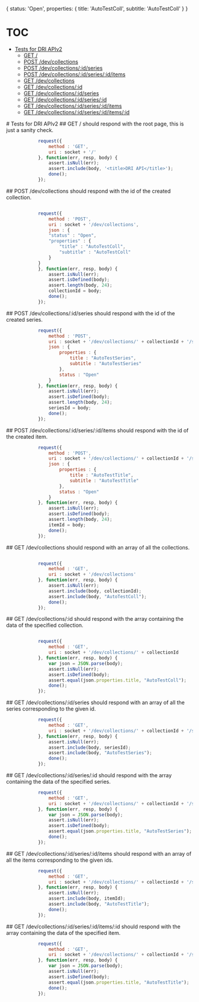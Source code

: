 { status: 'Open',
  properties: { title: 'AutoTestColl', subtitle: 'AutoTestColl' } }
# TOC
   - [Tests for DRI APIv2](#tests-for-dri-apiv2)
     - [GET /](#tests-for-dri-apiv2-get-)
     - [POST /dev/collections](#tests-for-dri-apiv2-post-devcollections)
     - [POST /dev/collections/:id/series](#tests-for-dri-apiv2-post-devcollectionsidseries)
     - [POST /dev/collections/:id/series/:id/items](#tests-for-dri-apiv2-post-devcollectionsidseriesiditems)
     - [GET /dev/collections](#tests-for-dri-apiv2-get-devcollections)
     - [GET /dev/collections/:id](#tests-for-dri-apiv2-get-devcollectionsid)
     - [GET /dev/collections/:id/series](#tests-for-dri-apiv2-get-devcollectionsidseries)
     - [GET /dev/collections/:id/series/:id](#tests-for-dri-apiv2-get-devcollectionsidseriesid)
     - [GET /dev/collections/:id/series/:id/items](#tests-for-dri-apiv2-get-devcollectionsidseriesiditems)
     - [GET /dev/collections/:id/series/:id/items/:id](#tests-for-dri-apiv2-get-devcollectionsidseriesiditemsid)
<a name="" />
 
<a name="tests-for-dri-apiv2" />
# Tests for DRI APIv2
<a name="tests-for-dri-apiv2-get-" />
## GET /
should respond with the root page, this is just a sanity check.

```js
			request({
				method : 'GET',
				uri : socket + '/'
			}, function(err, resp, body) {
				assert.isNull(err);
				assert.include(body, '<title>DRI API</title>');
				done();
			});
```

<a name="tests-for-dri-apiv2-post-devcollections" />
## POST /dev/collections
should respond with the id of the created collection.

```js

			request({
				method : 'POST',
				uri : socket + '/dev/collections',
				json : {
				"status" : "Open",
				"properties" : {
					"title" : "AutoTestColl",
					"subtitle" : "AutoTestColl"
				}
			}
			}, function(err, resp, body) {
				assert.isNull(err);
				assert.isDefined(body);
				assert.length(body, 24);
				collectionId = body;
				done();
			});
```

<a name="tests-for-dri-apiv2-post-devcollectionsidseries" />
## POST /dev/collections/:id/series
should respond with the id of the created series.

```js
			request({
				method : 'POST',
				uri : socket + '/dev/collections/' + collectionId + '/series',
				json : {
					properties : {
						title : "AutoTestSeries",
						subtitle : "AutoTestSeries"
					},
					status : "Open"
				}
			}, function(err, resp, body) {
				assert.isNull(err);
				assert.isDefined(body);
				assert.length(body, 24);
				seriesId = body;
				done();
			});
```

<a name="tests-for-dri-apiv2-post-devcollectionsidseriesiditems" />
## POST /dev/collections/:id/series/:id/items
should respond with the id of the created item.

```js
			request({
				method : 'POST',
				uri : socket + '/dev/collections/' + collectionId + '/series/' + seriesId + '/items',
				json : {
					properties : {
						title : "AutoTestTitle",
						subtitle : "AutoTestTitle"
					},
					status : "Open"
				}
			}, function(err, resp, body) {
				assert.isNull(err);
				assert.isDefined(body);
				assert.length(body, 24);
				itemId = body;
				done();
			});
```

<a name="tests-for-dri-apiv2-get-devcollections" />
## GET /dev/collections
should respond with an array of all the collections.

```js

			request({
				method : 'GET',
				uri : socket + '/dev/collections'
			}, function(err, resp, body) {
				assert.isNull(err);
				assert.include(body, collectionId);
				assert.include(body, "AutoTestColl");
				done();
			});
```

<a name="tests-for-dri-apiv2-get-devcollectionsid" />
## GET /dev/collections/:id
should respond with the array containing the data of the specified collection.

```js

			request({
				method : 'GET',
				uri : socket + '/dev/collections/' + collectionId
			}, function(err, resp, body) {
				var json = JSON.parse(body);
				assert.isNull(err);
				assert.isDefined(body);
				assert.equal(json.properties.title, "AutoTestColl");
				done();
			});
```

<a name="tests-for-dri-apiv2-get-devcollectionsidseries" />
## GET /dev/collections/:id/series
should respond with an array of all the series corresponding to the given id.

```js
			request({
				method : 'GET',
				uri : socket + '/dev/collections/' + collectionId + '/series'
			}, function(err, resp, body) {
				assert.isNull(err);
				assert.include(body, seriesId);
				assert.include(body, "AutoTestSeries");
				done();
			});
```

<a name="tests-for-dri-apiv2-get-devcollectionsidseriesid" />
## GET /dev/collections/:id/series/:id
should respond with the array containing the data of the specified series.

```js
			request({
				method : 'GET',
				uri : socket + '/dev/collections/' + collectionId + '/series/' + seriesId
			}, function(err, resp, body) {
				var json = JSON.parse(body);
				assert.isNull(err);
				assert.isDefined(body);
				assert.equal(json.properties.title, "AutoTestSeries");
				done();
			});
```

<a name="tests-for-dri-apiv2-get-devcollectionsidseriesiditems" />
## GET /dev/collections/:id/series/:id/items
should respond with an array of all the items corresponding to the given ids.

```js
			request({
				method : 'GET',
				uri : socket + '/dev/collections/' + collectionId + '/series/' + seriesId + '/items'
			}, function(err, resp, body) {
				assert.isNull(err);
				assert.include(body, itemId);
				assert.include(body, "AutoTestTitle");
				done();
			});
```

<a name="tests-for-dri-apiv2-get-devcollectionsidseriesiditemsid" />
## GET /dev/collections/:id/series/:id/items/:id
should respond with the array containing the data of the specified item.

```js
			request({
				method : 'GET',
				uri : socket + '/dev/collections/' + collectionId + '/series/' + seriesId + '/items/' + itemId
			}, function(err, resp, body) {
				var json = JSON.parse(body);
				assert.isNull(err);
				assert.isDefined(body);
				assert.equal(json.properties.title, "AutoTestTitle");
				done();
			});
```

